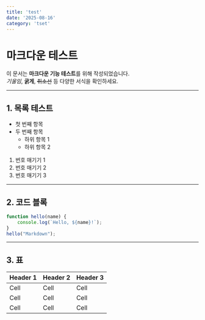 ```yaml
---
title: 'test'
date: '2025-08-16'
category: 'tset'
---
```


# 마크다운 테스트

이 문서는 **마크다운 기능 테스트**를 위해 작성되었습니다.  
_기울임_, **굵게**, ~~취소선~~ 등 다양한 서식을 확인하세요.

---

## 1. 목록 테스트

- 첫 번째 항목
- 두 번째 항목
  - 하위 항목 1
  - 하위 항목 2

1. 번호 매기기 1
2. 번호 매기기 2
3. 번호 매기기 3

---

## 2. 코드 블록

```javascript
function hello(name) {
    console.log(`Hello, ${name}!`);
}
hello("Markdown");
```
---

## 3. 표
| Header 1 | Header 2 | Header 3 |
| --- | --- | --- |
| Cell | Cell | Cell |
| Cell | Cell | Cell |
| Cell | Cell | Cell |
